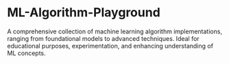 # ML-Algorithm-Playground
A comprehensive collection of machine learning algorithm implementations, ranging from foundational models to advanced techniques. Ideal for educational purposes, experimentation, and enhancing understanding of ML concepts.
